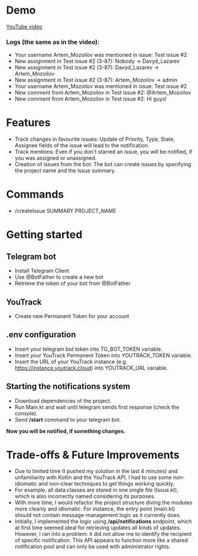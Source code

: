 # Demo
[YouTube video](https://youtu.be/OaiNx6z6TXI)
### Logs (the same as in the video):
- Your username Artem_Mozoilov was mentioned in issue: Test issue #2
- New assignment in Test issue #2 (3-87): Nobody -> Davyd_Lazarev
- New assignment in Test issue #2 (3-87): Davyd_Lazarev -> Artem_Mozoilov
- New assignment in Test issue #2 (3-87): Artem_Mozoilov -> admin
- Your username Artem_Mozoilov was mentioned in issue: Test issue #2
- New comment from Artem_Mozoilov in Test issue #2: @Artem_Mozoilov
- New comment from Artem_Mozoilov in Test issue #2: Hi guys!

# Features
- Track changes in favourite issues: Update of Priority, Type, State, Assignee fields of the issue will lead to the notification.
- Track mentions: Even if you don't starred an issue, you will be notified, if you was assigned or unassigned.
- Creation of issues from the bot: The bot can create issues by specifying the project name and the issue summary.

# Commands
- /createIssue SUMMARY PROJECT_NAME

# Getting started
## Telegram bot
- Install Telegram Client
- Use @BotFather to create a new bot
- Retrieve the token of your bot from @BotFather

## YouTrack
- Create new Permanent Token for your account

## .env configuration
- Insert your telegram bot token into TG_BOT_TOKEN variable.
- Insert your YouTrack Permanent Token into YOUTRACK_TOKEN variable.
- Insert the URL of your YouTrack instance (e.g. https://instance.youtrack.cloud) into YOUTRACK_URL variable.

## Starting the notifications system
- Download dependencies of the project.
- Run Main.kt and wait until telegram sends first response (check the console).
- Send __/start__ command to your telegram bot.

__Now you will be notified, if something changes.__

# Trade-offs & Future Improvements
- Due to limited time (I pushed my solution in the last 4 minutes) and unfamiliarity with Kotlin and the YouTrack API, I had to use some non-idiomatic and non-clear techniques to get things working quickly,
- For example, all data classes are stored in one single file (Issue.kt), which is also incorrectly named considering its purposes.
- With more time, I would refactor the project structure diving the modules more cleanly and idiomatic. For instance, the entry point (main.kt) should not contain message-management logic as it currently does.
- Initially, I implemented the logic using __/api/notifications__ endpoint, which at first time seemed ideal for retrieving updates all kinds of updates. However, I ran into a problem: it did not allow me to identify the recipient of specific notification. This API appears to function more like a shared notification pool and can only be used with administrator rights.
